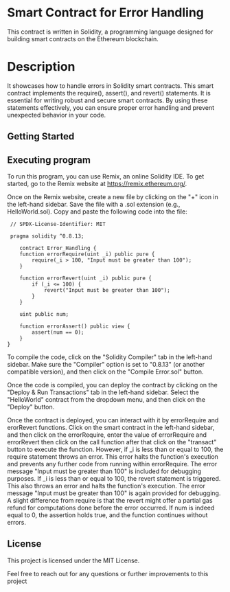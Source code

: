 # Smart Contract for Error Handling
This contract is written in Solidity, a programming language designed for building smart contracts on the Ethereum blockchain.
# Description
It showcases how to handle errors in Solidity smart contracts. This smart contract implements the require(), assert(), and revert() statements. It is essential for writing robust and secure smart contracts. By using these statements effectively, you can ensure proper error handling and prevent unexpected behavior in your code.
## Getting Started
## Executing program
To run this program, you can use Remix, an online Solidity IDE. To get started, go to the Remix website at https://remix.ethereum.org/.

Once on the Remix website, create a new file by clicking on the "+" icon in the left-hand sidebar. Save the file with a .sol extension (e.g., HelloWorld.sol). Copy and paste the following code into the file:

     // SPDX-License-Identifier: MIT

     pragma solidity ^0.8.13;

        contract Error_Handling {
        function errorRequire(uint _i) public pure {
            require(_i > 100, "Input must be greater than 100");
        }

        function errorRevert(uint _i) public pure {
            if (_i <= 100) {
                revert("Input must be greater than 100");
            }
        }

        uint public num;

        function errorAssert() public view {
            assert(num == 0);
        }
    }

To compile the code, click on the "Solidity Compiler" tab in the left-hand sidebar. Make sure the "Compiler" option is set to "0.8.13" (or another compatible version), and then click on the "Compile Error.sol" button.

Once the code is compiled, you can deploy the contract by clicking on the "Deploy & Run Transactions" tab in the left-hand sidebar. Select the "HelloWorld" contract from the dropdown menu, and then click on the "Deploy" button.

Once the contract is deployed, you can interact with it by errorRequire and erorRevert functions. Click on the smart contract in the left-hand sidebar, and then click on the errorRequire, enter the value of errorRequire and errorRevert then click on the call function after that click on the "transact" button to execute the function. However, if _i is less than or equal to 100, the require statement throws an error. This error halts the function's execution and prevents any further code from running within errorRequire. The error message "Input must be greater than 100" is included for debugging purposes. If _i is less than or equal to 100, the revert statement is triggered. This also throws an error and halts the function's execution. The error message "Input must be greater than 100" is again provided for debugging. A slight difference from require is that the revert might offer a partial gas refund for computations done before the error occurred. If num is indeed equal to 0, the assertion holds true, and the function continues without errors. 
## License
This project is licensed under the MIT License.

Feel free to reach out for any questions or further improvements to this project
